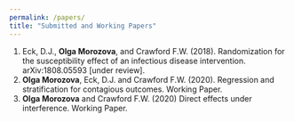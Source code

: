 ```yaml
---
permalink: /papers/
title: "Submitted and Working Papers"
---
```


1. Eck, D.J., **Olga Morozova**, and Crawford F.W. (2018). Randomization for the susceptibility effect of an infectious disease intervention. arXiv:1808.05593 [under review]. 
2. **Olga Morozova**, Eck, D.J. and Crawford F.W. (2020). Regression and stratification for contagious outcomes. Working Paper.
3. **Olga Morozova** and Crawford F.W. (2020) Direct effects under interference. Working Paper.
